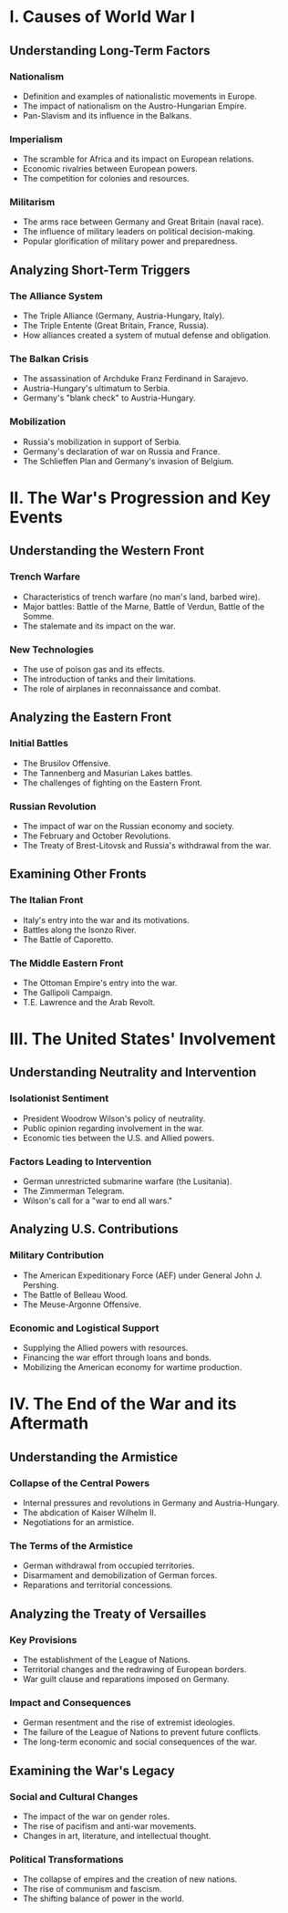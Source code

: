 # I. Causes of World War I

## Understanding Long-Term Factors

### Nationalism

*   Definition and examples of nationalistic movements in Europe.
*   The impact of nationalism on the Austro-Hungarian Empire.
*   Pan-Slavism and its influence in the Balkans.

### Imperialism

*   The scramble for Africa and its impact on European relations.
*   Economic rivalries between European powers.
*   The competition for colonies and resources.

### Militarism

*   The arms race between Germany and Great Britain (naval race).
*   The influence of military leaders on political decision-making.
*   Popular glorification of military power and preparedness.

## Analyzing Short-Term Triggers

### The Alliance System

*   The Triple Alliance (Germany, Austria-Hungary, Italy).
*   The Triple Entente (Great Britain, France, Russia).
*   How alliances created a system of mutual defense and obligation.

### The Balkan Crisis

*   The assassination of Archduke Franz Ferdinand in Sarajevo.
*   Austria-Hungary's ultimatum to Serbia.
*   Germany's "blank check" to Austria-Hungary.

### Mobilization

*   Russia's mobilization in support of Serbia.
*   Germany's declaration of war on Russia and France.
*   The Schlieffen Plan and Germany's invasion of Belgium.

# II. The War's Progression and Key Events

## Understanding the Western Front

### Trench Warfare

*   Characteristics of trench warfare (no man's land, barbed wire).
*   Major battles: Battle of the Marne, Battle of Verdun, Battle of the Somme.
*   The stalemate and its impact on the war.

### New Technologies

*   The use of poison gas and its effects.
*   The introduction of tanks and their limitations.
*   The role of airplanes in reconnaissance and combat.

## Analyzing the Eastern Front

### Initial Battles

*   The Brusilov Offensive.
*   The Tannenberg and Masurian Lakes battles.
*   The challenges of fighting on the Eastern Front.

### Russian Revolution

*   The impact of war on the Russian economy and society.
*   The February and October Revolutions.
*   The Treaty of Brest-Litovsk and Russia's withdrawal from the war.

## Examining Other Fronts

### The Italian Front

*   Italy's entry into the war and its motivations.
*   Battles along the Isonzo River.
*   The Battle of Caporetto.

### The Middle Eastern Front

*   The Ottoman Empire's entry into the war.
*   The Gallipoli Campaign.
*   T.E. Lawrence and the Arab Revolt.

# III. The United States' Involvement

## Understanding Neutrality and Intervention

### Isolationist Sentiment

*   President Woodrow Wilson's policy of neutrality.
*   Public opinion regarding involvement in the war.
*   Economic ties between the U.S. and Allied powers.

### Factors Leading to Intervention

*   German unrestricted submarine warfare (the Lusitania).
*   The Zimmerman Telegram.
*   Wilson's call for a "war to end all wars."

## Analyzing U.S. Contributions

### Military Contribution

*   The American Expeditionary Force (AEF) under General John J. Pershing.
*   The Battle of Belleau Wood.
*   The Meuse-Argonne Offensive.

### Economic and Logistical Support

*   Supplying the Allied powers with resources.
*   Financing the war effort through loans and bonds.
*   Mobilizing the American economy for wartime production.

# IV. The End of the War and its Aftermath

## Understanding the Armistice

### Collapse of the Central Powers

*   Internal pressures and revolutions in Germany and Austria-Hungary.
*   The abdication of Kaiser Wilhelm II.
*   Negotiations for an armistice.

### The Terms of the Armistice

*   German withdrawal from occupied territories.
*   Disarmament and demobilization of German forces.
*   Reparations and territorial concessions.

## Analyzing the Treaty of Versailles

### Key Provisions

*   The establishment of the League of Nations.
*   Territorial changes and the redrawing of European borders.
*   War guilt clause and reparations imposed on Germany.

### Impact and Consequences

*   German resentment and the rise of extremist ideologies.
*   The failure of the League of Nations to prevent future conflicts.
*   The long-term economic and social consequences of the war.

## Examining the War's Legacy

### Social and Cultural Changes

*   The impact of the war on gender roles.
*   The rise of pacifism and anti-war movements.
*   Changes in art, literature, and intellectual thought.

### Political Transformations

*   The collapse of empires and the creation of new nations.
*   The rise of communism and fascism.
*   The shifting balance of power in the world.
